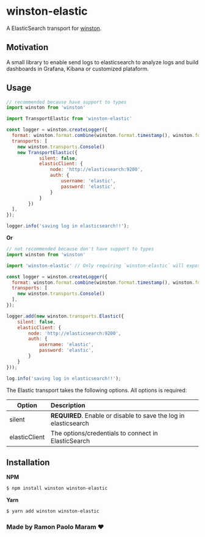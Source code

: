 # winston-elastic

A ElasticSearch transport for [winston][0].

## Motivation
A small library to enable send logs to elasticsearch to analyze logs and build dashboards in Grafana, Kibana or customized plataform.

## Usage
```js
// recommended because have support to types
import winston from 'winston'

import TransportElastic from 'winston-elastic'

const logger = winston.createLogger({
  format: winston.format.combine(winston.format.timestamp(), winston.format.json(), winston.format.prettyPrint()),
  transports: [
    new winston.transports.Console()
    new TransportElastic({
            silent: false,
            elasticClient: {
                node: 'http://elasticsearch:9200',
                auth: {
                    username: 'elastic',
                    password: 'elastic',
                }
            }
        })
  ],
});

logger.info('saving log in elasticsearch!!');
```

**Or**

```js
// not recommended because don't have support to types
import winston from 'winston'

import 'winston-elastic' // Only requiring `winston-elastic` will expose winston.transports.Elastic`

const logger = winston.createLogger({
  format: winston.format.combine(winston.format.timestamp(), winston.format.json(), winston.format.prettyPrint()),
  transports: [
    new winston.transports.Console()
  ],
});

logger.add(new winston.transports.Elastic({
    silent: false,
    elasticClient: {
        node: 'http://elasticsearch:9200',
        auth: {
            username: 'elastic',
            password: 'elastic',
        }
    }
}));

log.info('saving log in elasticsearch!!');
```

The Elastic transport takes the following options. All options is required:

| Option |  Description                                     |
| ------ | :----------------------------------------------- |
| silent     | **REQUIRED**. Enable or disable to save the log in elasticsearch |
| elasticClient | The options/credentials to connect in ElasticSearch |

## Installation

**NPM**
```bash
$ npm install winston winston-elastic
```

**Yarn**
```bash
$ yarn add winston winston-elastic
```

### Made by Ramon Paolo Maram &#10084;

[0]: https://github.com/winstonjs/winston
